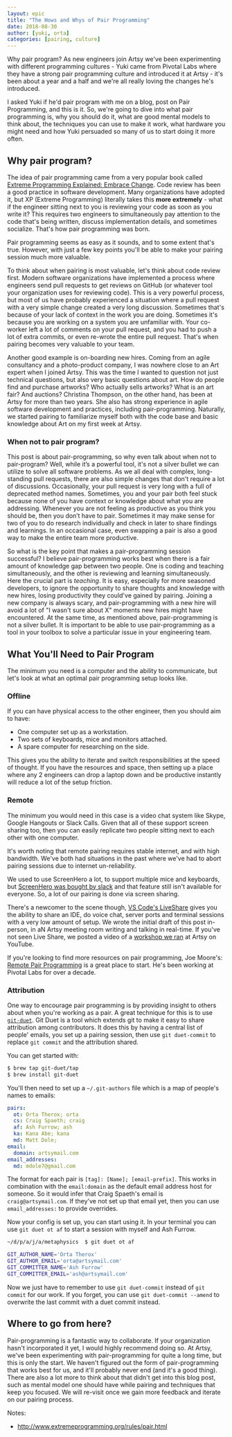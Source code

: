 ```yaml
---
layout: epic
title: "The Hows and Whys of Pair Programming"
date: 2018-08-30
author: [yuki, orta]
categories: [pairing, culture]
---
```


Why pair program? As new engineers join Artsy we've been experimenting with different programming cultures - Yuki
came from Pivotal Labs where they have a strong pair programming culture and introduced it at Artsy - it's been
about a year and a half and we're all really loving the changes he's introduced.

I asked Yuki if he'd pair program with me on a blog, post on Pair Programming, and this is it. So, we're going to
dive into what pair programming is, why you should do it, what are good mental models to think about, the techniques
you can use to make it work, what hardware you might need and how Yuki persuaded so many of us to start doing it
more often.

<!-- more -->

## Why pair program?

The idea of pair programming came from a very popular book called [Extreme Programming Explained: Embrace
Change][extreme-explained]. Code review has been a good practice in software development. Many organizations have
adopted it, but XP (Extreme Programming) literally takes this **more extremely** - what if the engineer sitting next
to you is reviewing your code as soon as you write it? This requires two engineers to simultaneously pay attention
to the code that's being written, discuss implementation details, and sometimes socialize. That's how pair
programming was born.

Pair programming seems as easy as it sounds, and to some extent that's true. However, with just a few key points
you'll be able to make your pairing session much more valuable.

To think about when pairing is most valuable, let's think about code review first. Modern software organizations
have implemented a process where engineers send pull requests to get reviews on GitHub (or whatever tool your
organization uses for reviewing code). This is a very powerful process, but most of us have probably experienced a
situation where a pull request with a very simple change created a very long discussion. Sometimes
that's because of your lack of context in the work you are doing. Sometimes it's because you are working on a
system you are unfamiliar with. Your co-worker left a lot of comments on your pull request, and you had to push a lot
of extra commits, or even re-wrote the entire pull request. That's when pairing becomes very valuable to your team.

Another good example is on-boarding new hires. Coming from an agile consultancy and a photo-product company, I was
nowhere close to an Art expert when I joined Artsy. This was the time I wanted to question not just technical
questions, but also very basic questions about art. How do people find and purchase artworks? Who actually sells
artworks? What is an art fair? And auctions? Christina Thompson, on the other hand, has been at Artsy for more than
two years. She also has strong experience in agile software development and practices, including pair-programming.
Naturally, we started pairing to familiarize myself both with the code base and basic knowledge about Art on my first
week at Artsy.

### When not to pair program?

This post is about pair-programming, so why even talk about when not to pair-program? Well, while it’s a powerful tool,
it's not a silver bullet we can utilize to solve all software problems. As we all deal with complex, long-standing
pull requests, there are also simple changes that don't require a lot of discussions. Occasionally, your pull request
is very long with a full of deprecated method names. Sometimes, you and your pair both feel stuck because none of you
have context or knowledge about what you are addressing. Whenever you are not feeling as productive as you think you
should be, then you don’t have to pair. Sometimes it may make sense for two of you to do research individually and
check in later to share findings and learnings. In an occasional case, even swapping a pair is also a good way to make
the entire team more productive.

<!---------------------------------------------- I wonder if this "I believe" 👇 is okay -->

So what is the key point that makes a pair-programming session successful? I believe pair-programming works best when
there is a fair amount of knowledge gap between two people. One is coding and teaching simultaneously, and the
other is reviewing and learning simultaneously. Here the crucial part is _teaching_. It is easy, especially for more
seasoned developers, to ignore the opportunity to share thoughts and knowledge with new hires, losing productivity
they could've gained by pairing. Joining a new company is always scary, and pair-programming with a new hire will
avoid a lot of "I wasn't sure about X" moments new hires might have encountered. At the same time, as mentioned above,
pair-programming is not a silver bullet. It is important to be able to use pair-programming as a tool in your toolbox
to solve a particular issue in your engineering team.

## What You'll Need to Pair Program

The minimum you need is a computer and the ability to communicate, but let's look at what an optimal pair
programming setup looks like.

### Offline

If you can have physical access to the other engineer, then you should aim to have:

- One computer set up as a workstation.
- Two sets of keyboards, mice and monitors attached.
- A spare computer for researching on the side.

This gives you the ability to iterate and switch responsibilities at the speed of thought. If you have the resources
and space, then setting up a place where any 2 engineers can drop a laptop down and be productive instantly will
reduce a lot of the setup friction.

### Remote

The minimum you would need in this case is a video chat system like Skype, Google Hangouts or Slack Calls. Given
that all of these support screen sharing too, then you can easily replicate two people sitting next to each other
with one computer.

It's worth noting that remote pairing requires stable internet, and with high bandwidth. We've both had situations
in the past where we've had to abort pairing sessions due to internet un-reliability.

We used to use ScreenHero a lot, to support multiple mice and keyboards, but [ScreenHero was bought by slack][sh]
and that feature still isn't available for everyone. So, a lot of our pairing is done via screen sharing.

There's a newcomer to the scene though, [VS Code's LiveShare][ls] gives you the ability to share an IDE, do voice
chat, server ports and terminal sessions with a very low amount of setup. We wrote the initial draft of this post
in-person, in aN Artsy meeting room writing and talking in real-time. If you've not seen Live Share, we posted a
video of a [workshop we ran][ls-yt] at Artsy on YouTube.

If you're looking to find more resources on pair programming, Joe Moore's: [Remote Pair Programming][rpp] is a great
place to start. He's been working at Pivotal Labs for over a decade.

### Attribution

One way to encourage pair programming is by providing insight to others about when you're working as a pair. A great
technique for this is to use [`git-duet`][git-duet]. Git Duet is a tool which extends git to make it easy to share
attribution among contributors. It does this by having a central list of people' emails, you set up a pairing
session, then use `git duet-commit` to replace `git commit` and the attribution shared.

You can get started with:

```sh
$ brew tap git-duet/tap
$ brew install git-duet
```

You'll then need to set up a `~/.git-authors` file which is a map of people's names to emails:

```yml
pairs:
  ot: Orta Therox; orta
  cs: Craig Spaeth; craig
  af: Ash Furrow; ash
  ka: Kana Abe; kana
  md: Matt Dole;
email:
  domain: artsymail.com
email_addresses:
  md: mdole7@gmail.com
```

The format for each pair is `[tag]: [Name]; [email-prefix]`. This works in combination with the `email:domain` as
the default email address host for someone. So it would infer that Craig Spaeth's email is `craig@artsymail.com`.
If they've not set up that email yet, then you can use `email_addresses:` to provide overrides.

Now your config is set up, you can start using it. In your terminal you can use `git duet ot af` to start a session
with myself and Ash Furrow.

```sh
~/d/p/a/j/a/metaphysics  $ git duet ot af

GIT_AUTHOR_NAME='Orta Therox'
GIT_AUTHOR_EMAIL='orta@artsymail.com'
GIT_COMMITTER_NAME='Ash Furrow'
GIT_COMMITTER_EMAIL='ash@artsymail.com'
```

Now we just have to remember to use `git duet-commit` instead of `git commit` for our work. If you forget, you can
use `git duet-commit --amend` to overwrite the last commit with a duet commit instead.

## Where to go from here?

Pair-programming is a fantastic way to collaborate. If your organization hasn't incorporated it yet, I would highly recommend doing so. At Artsy, we've been experimenting with pair-programming for quite a long time, but this is only the start. We haven't figured out the form of pair-programming that works best for us, and it'll probably never end (and it's a good thing). There are also a lot more to think about that didn't get into this blog post, such as mental model one should have while pairing and techniques that keep you focused. We will re-visit once we gain more feedback and iterate on our pairing process.

[extreme-explained]: https://www.goodreads.com/book/show/67833.Extreme_Programming_Explained
[sh]: https://slack.com/screenhero
[ls]: https://visualstudio.microsoft.com/services/live-share
[ls-yt]: https://twitter.com/ArtsyOpenSource/status/1034555778210910209
[rpp]: http://remotepairprogramming.com/
[git-duet]: https://github.com/git-duet/git-duet/

Notes:

- http://www.extremeprogramming.org/rules/pair.html

<!-- Appendix
  - Ways in which you can encourage more pairing?
  - Techniques for introducing it into your team
  - Good resources? Further reading
  - Do we do it as much as we'd want?
  - Mental model
    - Remind your pair of what to work on
    - Speak up while pairing
    - Take breaks often
    - Show appreciation
  - Techniques
    - driver and navigator
    - ping-pong pairing
  - What companies provides a good best examples?
-->
